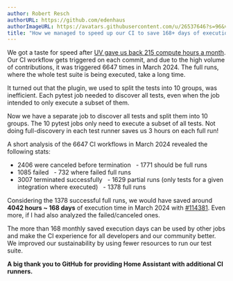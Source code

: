 ```yaml
---
author: Robert Resch
authorURL: https://github.com/edenhaus
authorImageURL: https://avatars.githubusercontent.com/u/26537646?s=96&v=4
title: "How we managed to speed up our CI to save 168+ days of execution time per month"
---
```


We got a taste for speed after [UV gave us back 215 compute hours a month](2024-04-03-build-images-with-uv.md). 
Our CI workflow gets triggered on each commit, and due to the high volume of contributions, it was triggered 6647 times in March 2024.
The full runs, where the whole test suite is being executed, take a long time.

It turned out that the plugin, we used to split the tests into 10 groups, was inefficient. Each pytest job needed to discover all tests, even when the job intended to only execute a subset of them.

Now we have a separate job to discover all tests and split them into 10 groups. The 10 pytest jobs only need to execute a subset of all tests. Not doing full-discovery in each test runner saves us 3 hours on each full run!


A short analysis of the 6647 CI workflows in March 2024 revealed the following stats:
- 2406 were canceled before termination
  - 1771 should be full runs
- 1085 failed
  - 732 where failed full runs
- 3007 terminated successfully
  - 1629 partial runs (only tests for a given integration where executed)
  - 1378 full runs

Considering the 1378 successful full runs, we would have saved around **4042 hours ~ 168 days** of execution time in March 2024 with [#114381](https://github.com/home-assistant/core/pull/114381). Even more, if I had also analyzed the failed/canceled ones.

The more than 168 monthly saved execution days can be used by other jobs and make the CI experience for all developers and our community better.
We improved our sustainability by using fewer resources to run our test suite.

**A big thank you to GitHub for providing Home Assistant with additional CI runners.**